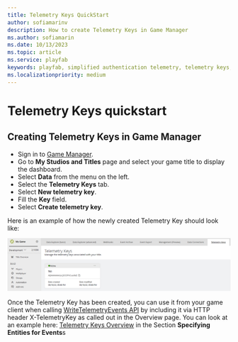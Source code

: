 ```yaml
---
title: Telemetry Keys QuickStart
author: sofiamarinv
description: How to create Telemetry Keys in Game Manager
ms.author: sofiamarin
ms.date: 10/13/2023
ms.topic: article
ms.service: playfab
keywords: playfab, simplified authentication telemetry, telemetry keys, quickstart
ms.localizationpriority: medium
---
```


# Telemetry Keys quickstart

## Creating Telemetry Keys in Game Manager

- Sign in to [Game Manager](https://developer.playfab.com/en-US/login).
- Go to **My Studios and Titles** page and select your game title to display the dashboard.
- Select **Data** from the menu on the left.
- Select the **Telemetry Keys** tab.
- Select **New telemetry key**.
- Fill the **Key** field. 
- Select **Create telemetry key**.

Here is an example of how the newly created Telemetry Key should look like:

![New telemetry key](media/new-telemetry-key.png)

Once the Telemetry Key has been created, you can use it from your game client when calling [WriteTelemetryEvents API](/rest/api/playfab/events/play-stream-events/write-telemetry-events) by including it via HTTP header X-TelemetryKey as called out in the Overview page. You can look at an example here: [Telemetry Keys Overview](telemetry-keys-overview.md) in the Section **Specifying Entities for Events**s